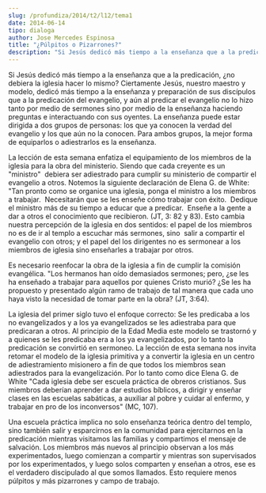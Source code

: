 ```yaml
---
slug: /profundiza/2014/t2/l12/tema1
date: 2014-06-14
tipo: dialoga
author: Jose Mercedes Espinosa
title: "¿Púlpitos o Pizarrones?"
description: "Si Jesús dedicó más tiempo a la enseñanza que a la predicación, ¿no debiera la  iglesia hacer lo mismo? Ciertamente Jesús, nuestro maestro y modelo, dedicó más  tiempo a la enseñanza y preparación de sus discípulos que a la predicación del  evangelio, y aún al predicar el evan..."
---
```


Si Jesús dedicó más tiempo a la enseñanza que a la predicación, ¿no debiera la iglesia hacer lo mismo? Ciertamente Jesús, nuestro maestro y modelo, dedicó más tiempo a la enseñanza y preparación de sus discípulos que a la predicación del evangelio, y aún al predicar el evangelio no lo hizo tanto por medio de sermones sino por medio de la enseñanza haciendo preguntas e interactuando con sus oyentes. La enseñanza puede estar dirigida a dos grupos de personas: los que ya conocen la verdad del evangelio y los que aún no la conocen. Para ambos grupos, la mejor forma de equiparlos o adiestrarlos es la enseñanza.

La lección de esta semana enfatiza el equipamiento de los miembros de la iglesia para la obra del ministerio. Siendo que cada creyente es un "ministro"  debiera ser adiestrado para cumplir su ministerio de compartir el evangelio a otros. Notemos la siguiente declaración de Elena G. de White: "Tan pronto como se organice una iglesia, ponga el ministro a los miembros a trabajar.  Necesitarán que se les enseñe cómo trabajar con éxito.  Dedique el ministro más de su tiempo a educar que a predicar.  Enseñe a la gente a dar a otros el conocimiento que recibieron. (JT, 3: 82 y 83). Esto cambia nuestra percepción de la iglesia en dos sentidos: el papel de los miembros no es de ir al templo a escuchar más sermones, sino  salir a compartir el evangelio con otros; y el papel del los dirigentes no es sermonear a los miembros de iglesia sino enseñarles a trabajar por otros.

Es necesario reenfocar la obra de la iglesia a fin de cumplir la comisión evangélica. "Los hermanos han oído demasiados sermones; pero, ¿se les ha enseñado a trabajar para aquellos por quienes Cristo murió? ¿Se les ha propuesto y presentado algún ramo de trabajo de tal manera que cada uno haya visto la necesidad de tomar parte en la obra? (JT, 3:64).

La iglesia del primer siglo tuvo el enfoque correcto: Se les predicaba a los no evangelizados y a los ya evangelizados se les adiestraba para que predicaran a otros. Al principio de la Edad Media este modelo se trastornó y a quienes se les predicaba era a los ya evangelizados, por lo tanto la predicación se convirtió en sermoneo. La lección de esta semana nos invita retomar el modelo de la iglesia primitiva y a convertir la iglesia en un centro de adiestramiento misionero a fin de que todos los miembros sean adiestrados para la evangelización. Por lo tanto como dice Elena G. de White "Cada iglesia debe ser escuela práctica de obreros cristianos. Sus miembros deberían aprender a dar estudios bíblicos, a dirigir y enseñar clases en las escuelas sabáticas, a auxiliar al pobre y cuidar al enfermo, y trabajar en pro de los inconversos" (MC, 107).

Una escuela práctica implica no solo enseñanza teórica dentro del templo, sino también salir y esparcirnos en la comunidad para ejercitarnos en la predicación mientras visitamos las familias y compartimos el mensaje de salvación. Los miembros más nuevos al principio observan a los más experimentados, luego comienzan a compartir y mientras son supervisados por los experimentados, y luego solos comparten y enseñan a otros, ese es el verdadero discipulado al que somos llamados. Esto requiere menos púlpitos y más pizarrones y campo de trabajo.
